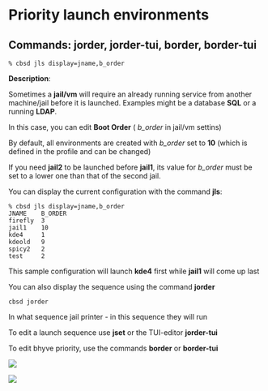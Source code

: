 # Priority launch environments

## Commands: jorder, jorder-tui, border, border-tui

```
% cbsd jls display=jname,b_order
```

**Description**:

Sometimes a **jail/vm** will require an already running service from another machine/jail before it is launched. Examples might be a database **SQL** or a running **LDAP**.

In this case, you can edit **Boot Order** ( _b\_order_ in jail/vm settins)

By default, all environments are created with _b\_order_ set to **10** (which is defined in the profile and can be changed)

If you need **jail2** to be launched before **jail1**, its value for _b\_order_ must be set to a lower one than that of the second jail.

You can display the current configuration with the command **jls**:

```
% cbsd jls display=jname,b_order
JNAME    B_ORDER
firefly  3
jail1    10
kde4     1
kdeold   9
spicy2   2
test     2
```

This sample configuration will launch **kde4** first while **jail1** will come up last

You can also display the sequence using the command **jorder**

```
cbsd jorder
```

In what sequence jail printer - in this sequence they will run

To edit a launch sequence use **jset** or the TUI-editor **jorder-tui**

To edit bhyve priority, use the commands **border** or **border-tui**

![](http://www.convectix.com/img/jorder1.png)

![](http://www.convectix.com/img/jorder2.png)


